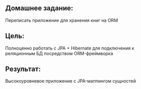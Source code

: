 ## Домашнее задание:
Переписать приложение для хранения книг на ORM

## Цель:
Полноценно работать с JPA + Hibernate для подключения к реляционным БД посредством ORM-фреймворка
## Результат:
Высокоуровневое приложение с JPA-маппингом сущностей